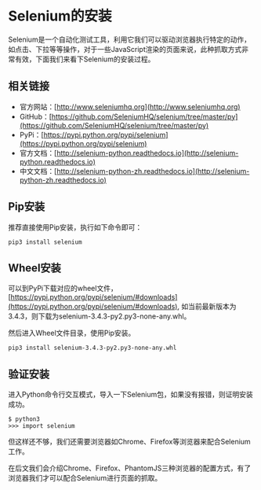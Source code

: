 # Selenium的安装

Selenium是一个自动化测试工具，利用它我们可以驱动浏览器执行特定的动作，如点击、下拉等等操作，对于一些JavaScript渲染的页面来说，此种抓取方式非常有效，下面我们来看下Selenium的安装过程。

## 相关链接

* 官方网站：[http://www.seleniumhq.org](http://www.seleniumhq.org)
* GitHub：[https://github.com/SeleniumHQ/selenium/tree/master/py](https://github.com/SeleniumHQ/selenium/tree/master/py)
* PyPi：[https://pypi.python.org/pypi/selenium](https://pypi.python.org/pypi/selenium)
* 官方文档：[http://selenium-python.readthedocs.io](http://selenium-python.readthedocs.io)
* 中文文档：[http://selenium-python-zh.readthedocs.io](http://selenium-python-zh.readthedocs.io)

## Pip安装

推荐直接使用Pip安装，执行如下命令即可：

```
pip3 install selenium
```

## Wheel安装

可以到PyPi下载对应的wheel文件，[https://pypi.python.org/pypi/selenium/#downloads](https://pypi.python.org/pypi/selenium/#downloads), 如当前最新版本为3.4.3，则下载为selenium-3.4.3-py2.py3-none-any.whl。

然后进入Wheel文件目录，使用Pip安装。

```
pip3 install selenium-3.4.3-py2.py3-none-any.whl
```

## 验证安装

进入Python命令行交互模式，导入一下Selenium包，如果没有报错，则证明安装成功。

```
$ python3
>>> import selenium
```

但这样还不够，我们还需要浏览器如Chrome、Firefox等浏览器来配合Selenium工作。

在后文我们会介绍Chrome、Firefox、PhantomJS三种浏览器的配置方式，有了浏览器我们才可以配合Selenium进行页面的抓取。